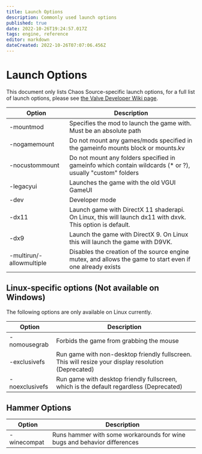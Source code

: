 ```yaml
---
title: Launch Options
description: Commonly used launch options
published: true
date: 2022-10-26T19:24:57.017Z
tags: engine, reference
editor: markdown
dateCreated: 2022-10-26T07:07:06.456Z
---
```


# Launch Options

This document only lists Chaos Source-specific launch options, for a full list
of launch options, please see
[the Valve Developer Wiki page](https://developer.valvesoftware.com/wiki/Command_Line_Options).

| Option                   | Description                                                                                                |
| ------------------------ | ---------------------------------------------------------------------------------------------------------- |
| -mountmod <path>         | Specifies the mod to launch the game with. Must be an absolute path                                        |
| -nogamemount             | Do not mount any games/mods specified in the gameinfo mounts block or mounts.kv                            |
| -nocustommount           | Do not mount any folders specified in gameinfo which contain wildcards (\* or ?), usually "custom" folders |
| -legacyui                | Launches the game with the old VGUI GameUI                                                                 |
| -dev                     | Developer mode                                                                                             |
| -dx11                    | Launch game with DirectX 11 shaderapi. On Linux, this will launch dx11 with dxvk. This option is default.                          |
| -dx9 | Launch the game with DirectX 9. On Linux this will launch the game with D9VK. 
| -multirun/-allowmultiple | Disables the creation of the source engine mutex, and allows the game to start even if one already exists  |

## Linux-specific options (Not available on Windows)

The following options are only available on Linux currently.

| Option         | Description                                                                                          |
| -------------- | ---------------------------------------------------------------------------------------------------- |
| -nomousegrab   | Forbids the game from grabbing the mouse                                                             |
| -exclusivefs   | Run game with non-desktop friendly fullscreen. This will resize your display resolution (Deprecated) |
| -noexclusivefs | Run game with desktop friendly fullscreen, which is the default regardless (Deprecated)              |

## Hammer Options

| Option      | Description                                                 |
| ----------- | ----------------------------------------------------------- |
| -winecompat | Runs hammer with some workarounds for wine bugs and behavior differences |
